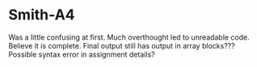 # Smith-A4

Was a little confusing at first. Much overthought led to unreadable code. 
Believe it is complete. Final output still has output in array blocks???
Possible syntax error in assignment details?
